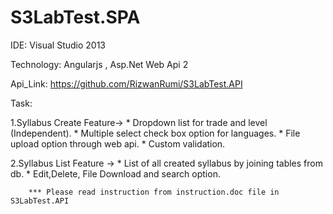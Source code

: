 # S3LabTest.SPA

IDE: Visual Studio 2013 

Technology: Angularjs , Asp.Net Web Api 2

Api_Link: https://github.com/RizwanRumi/S3LabTest.API

Task:

1.Syllabus Create 
	Feature->
		* Dropdown list for trade and level (Independent).
		* Multiple select check box option for languages.
		* File upload option through web api.
		* Custom validation.
	
2.Syllabus List
	Feature ->
		* List of all created syllabus by joining tables from db.
		* Edit,Delete, File Download and search option.
		
		
		*** Please read instruction from instruction.doc file in S3LabTest.API
	
	






